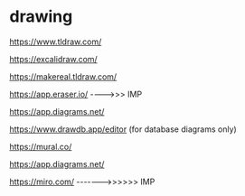 # drawing

https://www.tldraw.com/

https://excalidraw.com/

https://makereal.tldraw.com/

https://app.eraser.io/  ---->>> IMP

https://app.diagrams.net/

https://www.drawdb.app/editor  (for database diagrams only)

https://mural.co/

https://app.diagrams.net/

https://miro.com/   ------->>>>>> IMP
